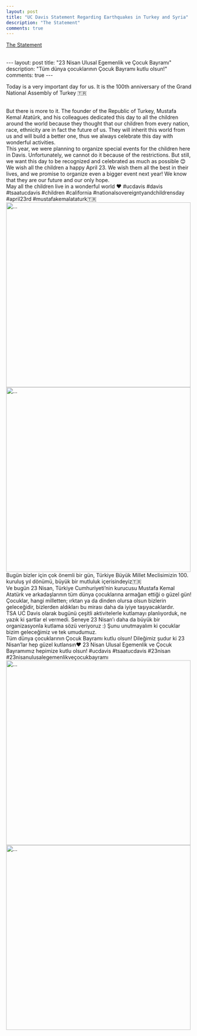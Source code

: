 ```yaml
---
layout: post
title: "UC Davis Statement Regarding Earthquakes in Turkey and Syria"
description: "The Statement"
comments: true
---
```


[The Statement](https://www.ucdavis.edu/news/uc-davis-statement-regarding-earthquakes-turkey-and-syria)

<br />
---
layout: post
title: "23 Nisan Ulusal Egemenlik ve Çocuk Bayramı"
description: "Tüm dünya çocuklarının Çocuk Bayramı kutlu olsun!"
comments: true
---


Today is a very important day for us. It is the 100th anniversary of the Grand National Assembly of Turkey 🇹🇷 

<br />
But there is more to it. The founder of the Republic of Turkey, Mustafa Kemal Atatürk, and his colleagues dedicated this day to all the children around the world because they thought that our children from every nation, race, ethnicity are in fact the future of us. They will inherit this world from us and will build a better one, thus we always celebrate this day with wonderful activities.

<br />
This year, we were planning to organize special events for the children here in Davis. Unfortunately, we cannot do it because of the restrictions. But still, we want this day to be recognized and celebrated as much as possible 😊

<br />
We wish all the children a happy April 23. We wish them all the best in their lives, and we promise to organize even a bigger event next year! We know that they are our future and our only hope.

<br />
May all the children live in a wonderful world ❤️ #ucdavis #davis #tsaatucdavis #children #california #nationalsovereigntyandchildrensday #april23rd #mustafakemalataturk🇹🇷

<br />
<img align="middle" width="500" src="{{ site.url }}/images/23nisan_1.jpeg" alt="...">
<br />
<img align="middle" width="500" src="{{ site.url }}/images/23nisan_2.jpeg" alt="...">



<br />
Bugün bizler için çok önemli bir gün, Türkiye Büyük Millet Meclisimizin 100. kuruluş yıl dönümü, büyük bir mutluluk içerisindeyiz🇹🇷 

<br />
Ve bugün 23 Nisan, Türkiye Cumhuriyeti’nin kurucusu Mustafa Kemal Atatürk ve arkadaşlarının tüm dünya çocuklarına armağan ettiği o güzel gün! Çocuklar, hangi milletten; ırktan ya da dinden olursa olsun bizlerin geleceğidir, bizlerden aldıkları bu mirası daha da iyiye taşıyacaklardır.

<br />
TSA UC Davis olarak bugünü çeşitli aktivitelerle kutlamayı planlıyorduk, ne yazık ki şartlar el vermedi. Seneye 23 Nisan’ı daha da büyük bir organizasyonla kutlama sözü veriyoruz :) Şunu unutmayalım ki çocuklar bizim geleceğimiz ve tek umudumuz.

<br />
Tüm dünya çocuklarının Çocuk Bayramı kutlu olsun! Dileğimiz şudur ki 23 Nisan’lar hep güzel kutlansın❤️ 23 Nisan Ulusal Egemenlik ve Çocuk Bayramımız hepimize kutlu olsun! #ucdavis #tsaatucdavis #23nisan #23nisanulusalegemenlikveçocukbayramı


<br />
<img align="middle" width="500" src="{{ site.url }}/images/23nisan_3.jpeg" alt="...">
<br />
<img align="middle" width="500" src="{{ site.url }}/images/23nisan_4.jpeg" alt="...">
